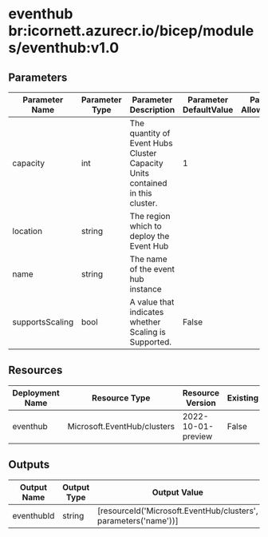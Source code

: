 # eventhub br:icornett.azurecr.io/bicep/modules/eventhub:v1.0

## Parameters

| Parameter Name  | Parameter Type | Parameter Description                                                        | Parameter DefaultValue | Parameter AllowedValues |
| --------------- | -------------- | ---------------------------------------------------------------------------- | ---------------------- | ----------------------- |
| capacity        | int            | The quantity of Event Hubs Cluster Capacity Units contained in this cluster. | 1                      |                         |
| location        | string         | The region which to deploy the Event Hub                                     |                        |                         |
| name            | string         | The name of the event hub instance                                           |                        |                         |
| supportsScaling | bool           | A value that indicates whether Scaling is Supported.                         | False                  |                         |

## Resources

| Deployment Name | Resource Type               | Resource Version   | Existing | Resource Comment |
| --------------- | --------------------------- | ------------------ | -------- | ---------------- |
| eventhub        | Microsoft.EventHub/clusters | 2022-10-01-preview | False    |                  |

## Outputs

| Output Name | Output Type | Output Value                                                    |
| ----------- | ----------- | --------------------------------------------------------------- |
| eventhubId  | string      | [resourceId('Microsoft.EventHub/clusters', parameters('name'))] |
